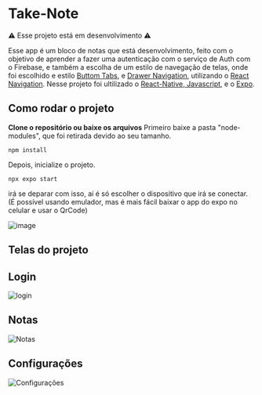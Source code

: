 # Take-Note
⚠ Esse projeto está em desenvolvimento ⚠

Esse app é um bloco de notas que está desenvolvimento, feito com o objetivo de aprender a fazer uma autenticação com o serviço de Auth com o Firebase, e também a escolha de um estilo de navegação de telas,
onde foi escolhido e estilo [Buttom Tabs](https://reactnavigation.org/docs/bottom-tab-navigator), e [Drawer Navigation](https://reactnavigation.org/docs/bottom-tab-navigator), utilizando o [React Navigation](https://reactnavigation.org/docs/getting-started/). Nesse projeto foi ultilizado o [React-Native, Javascript](https://reactnative.dev/docs/getting-started), e o [Expo](https://docs.expo.dev/).

## Como rodar o projeto
**Clone o repositório ou baixe os arquivos**
Primeiro baixe a pasta "node-modules", que foi retirada devido ao seu tamanho.
```npm
npm install
```

Depois, inicialize o projeto.
```npm
npx expo start
```
irá se deparar com isso, aí é só escolher o dispositivo que irá se conectar. (É possível usando emulador, mas é mais fácil baixar o app do expo no celular e usar o QrCode)

![image](https://github.com/user-attachments/assets/013ed351-5370-40e5-a253-e4db74894609)

## Telas do projeto
## **Login**
![login](https://github.com/user-attachments/assets/47356142-0445-4037-bca8-e21dc8a9b653)

## **Notas**
![Notas](https://github.com/user-attachments/assets/41c05f45-46d3-4490-a3a8-38b3e84b5906)

## **Configurações**
![Configurações](https://github.com/user-attachments/assets/34aad34f-46e4-4b47-90c0-6a5f68039ddd)
